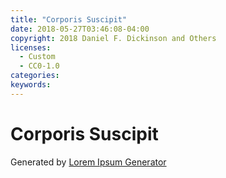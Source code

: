 ```yaml
---
title: "Corporis Suscipit"
date: 2018-05-27T03:46:08-04:00
copyright: 2018 Daniel F. Dickinson and Others
licenses:
  - Custom
  - CC0-1.0
categories:
keywords:
---
```


# Corporis Suscipit

Generated by [Lorem Ipsum Generator](https://loremipsum.io/generator)
